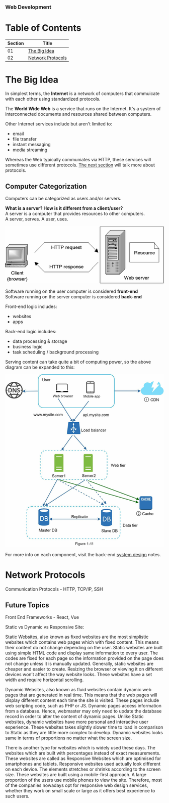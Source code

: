 ### Web Development

# Table of Contents

| Section | Title |
| ------- | ----- |
| 01 | [The Big Idea](#01) |
| 02 | [Network Protocols](#02) |

<a id="01"></a>
# The Big Idea

In simplest terms, the **Internet** is a network of computers that commuicate with each other using standardized protocols.

The **World Wide Web** is a service that runs on the Internet. It's a system of interconnected documents and resources shared between computers.

Other Internet services include but aren't limited to:
- email
- file transfer
- instant messaging
- media streaming

Whereas the Web typically communiates via HTTP, these services will sometimes use different protocols. [The next section](#02) will talk more about protocols.

## Computer Categorization

Computers can be categorized as users and/or servers.

**What is a server? How is it different from a client/user?**  
A server is a computer that provides resources to other computers.  
A server, serves. A user, uses.

<img src="../img/user_server.png"><br>

Software running on the user computer is considered **front-end**  
Software running on the server computer is considered **back-end**

Front-end logic includes:
- websites
- apps

Back-end logic includes:
- data processing & storage
- business logic
- task scheduling / background processing

Serving content can take quite a bit of computing power, so the above diagram can be expanded to this:

<img src="../img/backend_system.png" width="600"><br>

For more info on each component, visit the back-end [system design](system_design.md) notes.

<a id="02"></a>
# Network Protocols

Communication Protocols - HTTP, TCP/IP, SSH

## Future Topics

Front End Frameworks - React, Vue


Static vs Dynamic vs Responsive Site:

Static Websites, also known as fixed websites are the most simplistic websites which contains web pages which with fixed content. This means their content do not change depending on the user. Static websites are built using simple HTML code and display same information to every user. The codes are fixed for each page so the information provided on the page does not change unless it is manually updated. Generally, static websites are cheaper and easier to create. Resizing the browser or viewing it on different devices won’t affect the way website looks. These websites have a set width and require horizontal scrolling.

Dynamic Websites, also known as fluid websites contain dynamic web pages that are generated in real time. This means that the web pages will display different content each time the site is visited. These pages include web scripting code, such as PHP or JS. Dynamic pages access information from a database. Hence, webmaster may only need to update the database record in order to alter the content of dynamic pages. Unlike Static websites, dynamic websites have more personal and interactive user experience. These websites takes slightly slower time to load in comparison to Static as they are little more complex to develop. Dynamic websites looks same in terms of proportions no matter what the screen size.

There is another type for websites which is widely used these days. The websites which are built with percentages instead of exact measurements. These websites are called as Responsive Websites which are optimised for smartphones and tablets. Responsive websites used actually look different on each device. The elements stretches or shrinks according to the screen size. These websites are built using a mobile-first approach. A large proportion of the users use mobile phones to view the site. Therefore, most of the companies nowadays opt for responsive web design services, whether they work on small scale or large as it offers best experience to such users.